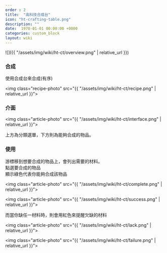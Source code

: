 ```yaml
---
order : 2
title:  "高科技合成台"
icon: "ht-crafting-table.png"
description: ""
date:  1970-01-01 00:00:00 +0000
categories: custom_block
layout: wiki
---
```


![]({{ "/assets/img/wiki/ht-ct/overview.png" | relative_url }})

### 合成

使用合成台來合成(有序)

<img class="recipe-photo" src="{{ "/assets/img/wiki/ht-ct/recipe.png" | relative_url }}">

### 介面

<img class="article-photo" src="{{ "/assets/img/wiki/ht-ct/interface.png" | relative_url }}">

上方為分類選單，下方則為能夠合成的物品。

### 使用

游標移到想要合成的物品上，會列出需要的材料。  
點選要合成的物品  
顯示綠色代表你能夠合成該物品

<img class="article-photo" src="{{ "/assets/img/wiki/ht-ct/complete.png" | relative_url }}">

<img class="article-photo" src="{{ "/assets/img/wiki/ht-ct/success.png" | relative_url }}">

而當你缺任一材料時，則會用紅色來提醒欠缺的材料

<img class="article-photo" src="{{ "/assets/img/wiki/ht-ct/lack.png" | relative_url }}">

<img class="article-photo" src="{{ "/assets/img/wiki/ht-ct/failure.png" | relative_url }}">
